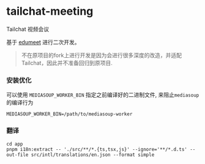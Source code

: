 # tailchat-meeting
Tailchat 视频会议

基于 [edumeet](https://github.com/edumeet/edumeet) 进行二次开发。

> 不在原项目的fork上进行开发是因为会进行很多深度的改造，并适配Tailchat，因此并不准备回归到原项目.


### 安装优化

可以使用 `MEDIASOUP_WORKER_BIN` 指定之前编译好的二进制文件, 来阻止`mediasoup`的编译行为

```
MEDIASOUP_WORKER_BIN=/path/to/mediasoup-worker
```

### 翻译

```
cd app
pnpm i18n:extract -- './src/**/*.{ts,tsx,js}' --ignore='**/*.d.ts' --out-file src/intl/translations/en.json --format simple
```
